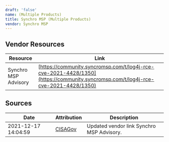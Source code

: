 ```yaml
---
draft: 'false'
name: (Multiple Products)
title: Synchro MSP (Multiple Products)
vendor: Synchro MSP
---
```


## Vendor Resources
| Resource | Link |
| --- | --- |
| Synchro MSP Advisory | [https://community.syncromsp.com/t/log4j-rce-cve-2021-4428/1350](https://community.syncromsp.com/t/log4j-rce-cve-2021-4428/1350) |



## Sources
| Date | Attribution | Description |
| --- | --- | --- |
| 2021-12-17 14:04:59 | [CISAGov](https://raw.githubusercontent.com/cisagov/log4j-affected-db/develop/README.md) | Updated vendor link Synchro MSP Advisory.  |
